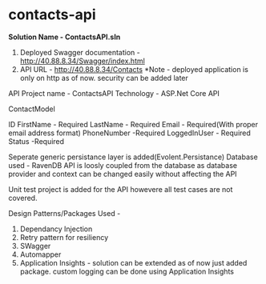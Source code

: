 # contacts-api

**Solution Name - ContactsAPI.sln**

1. Deployed Swagger documentation - http://40.88.8.34/Swagger/index.html
2. API URL - http://40.88.8.34/Contacts 
*Note - deployed application is only on http as of now. security can be added later

API Project name  - ContactsAPI
Technology - ASP.Net Core API

ContactModel

 ID 
 FirstName - Required 
 LastName - Required
 Email  - Required(With proper email address format)
 PhoneNumber -Required
 LoggedInUser - Required 
 Status -Required
 
Seperate generic persistance layer is added(Evolent.Persistance)
Database used - RavenDB
API is loosly coupled from the database as database provider and context can be changed easily without affecting the API

Unit test project is added for the API howevere all test cases are not covered.

Design Patterns/Packages Used - 
1. Dependancy Injection
2. Retry pattern for resiliency
3. SWagger
4. Automapper
5. Application Insights - solution can be extended as of now just added package. custom logging can be done using Application Insights
